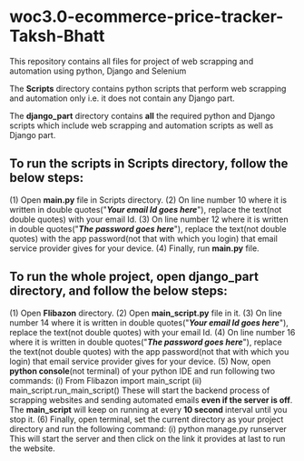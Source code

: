 # woc3.0-ecommerce-price-tracker-Taksh-Bhatt
This repository contains all files for project of web scrapping and automation using python, Django and Selenium

The **Scripts** directory contains python scripts that perform web scrapping and automation only i.e. it does not contain any Django part.

The **django_part** directory contains **all** the required python and Django scripts which include web scrapping and automation scripts as well as Django part.

## To run the scripts in **Scripts** directory, follow the below steps:
(1) Open **main.py** file in Scripts directory.
(2) On line number 10 where it is written in double quotes("___Your email Id goes here___"), replace the text(not double quotes) with your email Id.
(3) On line number 12 where it is written in double quotes("___The password goes here___"), replace the text(not double quotes) with the app password(not that with which you login)
    that email service provider gives for your device.
(4) Finally, run **main.py** file.


## To run the whole project, open **django_part** directory, and follow the below steps:
(1) Open **Flibazon** directory.
(2) Open **main_script.py** file in it.
(3) On line number 14 where it is written in double quotes("___Your email Id goes here___"), replace the text(not double quotes) with your email Id.
(4) On line number 16 where it is written in double quotes("___The password goes here___"), replace the text(not double quotes) with the app password(not that with which you login)
    that email service provider gives for your device.
(5) Now, open **python console**(not terminal) of your python IDE and run following two commands:
      (i) From Flibazon import main_script
      (ii) main_script.run_main_script()
    These will start the backend process of scrapping websites and sending automated emails **even if the server is off**. The **main_script** will keep on running at
    every **10 second** interval until you stop it.
(6) Finally, open terminal, set the current directory as your project directory and run the following command:
      (i) python manage.py runserver
    This will start the server and then click on the link it provides at last to run the website.
